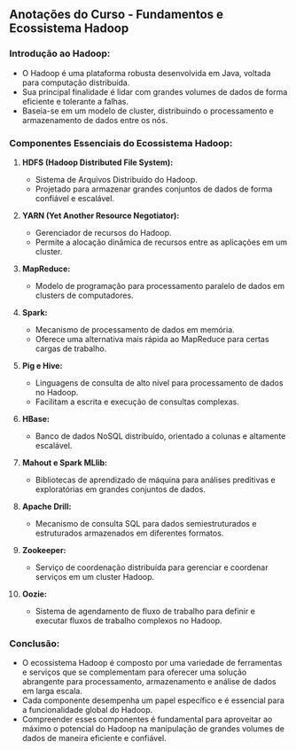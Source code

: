 ## Anotações do Curso - Fundamentos e Ecossistema Hadoop

### Introdução ao Hadoop:

- O Hadoop é uma plataforma robusta desenvolvida em Java, voltada para computação distribuída.
- Sua principal finalidade é lidar com grandes volumes de dados de forma eficiente e tolerante a falhas.
- Baseia-se em um modelo de cluster, distribuindo o processamento e armazenamento de dados entre os nós.

### Componentes Essenciais do Ecossistema Hadoop:

1. **HDFS (Hadoop Distributed File System):**
   - Sistema de Arquivos Distribuído do Hadoop.
   - Projetado para armazenar grandes conjuntos de dados de forma confiável e escalável.

2. **YARN (Yet Another Resource Negotiator):**
   - Gerenciador de recursos do Hadoop.
   - Permite a alocação dinâmica de recursos entre as aplicações em um cluster.

3. **MapReduce:**
   - Modelo de programação para processamento paralelo de dados em clusters de computadores.

4. **Spark:**
   - Mecanismo de processamento de dados em memória.
   - Oferece uma alternativa mais rápida ao MapReduce para certas cargas de trabalho.

5. **Pig e Hive:**
   - Linguagens de consulta de alto nível para processamento de dados no Hadoop.
   - Facilitam a escrita e execução de consultas complexas.

6. **HBase:**
   - Banco de dados NoSQL distribuído, orientado a colunas e altamente escalável.

7. **Mahout e Spark MLlib:**
   - Bibliotecas de aprendizado de máquina para análises preditivas e exploratórias em grandes conjuntos de dados.

8. **Apache Drill:**
   - Mecanismo de consulta SQL para dados semiestruturados e estruturados armazenados em diferentes formatos.

9. **Zookeeper:**
   - Serviço de coordenação distribuída para gerenciar e coordenar serviços em um cluster Hadoop.

10. **Oozie:**
    - Sistema de agendamento de fluxo de trabalho para definir e executar fluxos de trabalho complexos no Hadoop.

### Conclusão:

- O ecossistema Hadoop é composto por uma variedade de ferramentas e serviços que se complementam para oferecer uma solução abrangente para processamento, armazenamento e análise de dados em larga escala.
- Cada componente desempenha um papel específico e é essencial para a funcionalidade global do Hadoop.
- Compreender esses componentes é fundamental para aproveitar ao máximo o potencial do Hadoop na manipulação de grandes volumes de dados de maneira eficiente e confiável.